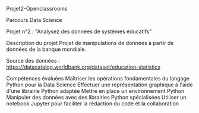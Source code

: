 Projet2-Openclassrooms

Parcours Data Science

Projet n°2 : "Analysez des données de systèmes éducatifs"

Description du projet
Projet de manipulations de données à partir de données de la banque mondiale.

Source des données : https://datacatalog.worldbank.org/dataset/education-statistics

Compétences évaluées
Maîtriser les opérations fondamentales du langage Python pour la Data Science
Effectuer une représentation graphique à l'aide d'une librairie Python adaptée
Mettre en place un environnement Python
Manipuler des données avec des librairies Python spécialisées
Utiliser un notebook Jupyter pour faciliter la rédaction du code et la collaboration
